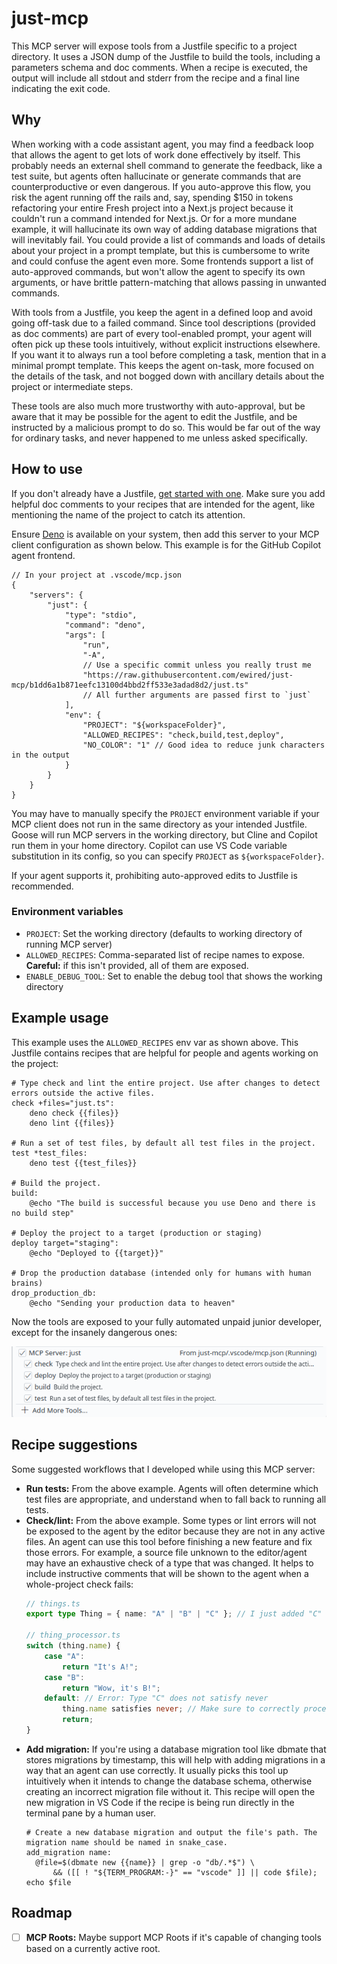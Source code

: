 # just-mcp

This MCP server will expose tools from a Justfile specific to a project
directory. It uses a JSON dump of the Justfile to build the tools, including a
parameters schema and doc comments. When a recipe is executed, the output will
include all stdout and stderr from the recipe and a final line indicating the
exit code.

## Why

When working with a code assistant agent, you may find a feedback loop that
allows the agent to get lots of work done effectively by itself. This probably
needs an external shell command to generate the feedback, like a test suite, but
agents often hallucinate or generate commands that are counterproductive or even
dangerous. If you auto-approve this flow, you risk the agent running off the
rails and, say, spending $150 in tokens refactoring your entire Fresh project
into a Next.js project because it couldn't run a command intended for Next.js.
Or for a more mundane example, it will hallucinate its own way of adding
database migrations that will inevitably fail. You could provide a list of
commands and loads of details about your project in a prompt template, but this
is cumbersome to write and could confuse the agent even more. Some frontends
support a list of auto-approved commands, but won't allow the agent to specify
its own arguments, or have brittle pattern-matching that allows passing in
unwanted commands.

With tools from a Justfile, you keep the agent in a defined loop and avoid going
off-task due to a failed command. Since tool descriptions (provided as doc
comments) are part of every tool-enabled prompt, your agent will often pick up
these tools intuitively, without explicit instructions elsewhere. If you want it
to always run a tool before completing a task, mention that in a minimal prompt
template. This keeps the agent on-task, more focused on the details of the task,
and not bogged down with ancillary details about the project or intermediate
steps.

These tools are also much more trustworthy with auto-approval, but be aware that
it may be possible for the agent to edit the Justfile, and be instructed by a
malicious prompt to do so. This would be far out of the way for ordinary tasks,
and never happened to me unless asked specifically.

## How to use

If you don't already have a Justfile,
[get started with one](https://just.systems/man/en/quick-start.html). Make sure
you add helpful doc comments to your recipes that are intended for the agent,
like mentioning the name of the project to catch its attention.

Ensure [Deno](https://docs.deno.com/runtime/) is available on your system, then
add this server to your MCP client configuration as shown below. This example is
for the GitHub Copilot agent frontend.

```jsonc
// In your project at .vscode/mcp.json
{
    "servers": {
        "just": {
            "type": "stdio",
            "command": "deno",
            "args": [
                "run",
                "-A",
                // Use a specific commit unless you really trust me
                "https://raw.githubusercontent.com/ewired/just-mcp/b1dd6a1b871eefc13100d4bbd2ff533e3adad8d2/just.ts"
                // All further arguments are passed first to `just`
            ],
            "env": {
                "PROJECT": "${workspaceFolder}",
                "ALLOWED_RECIPES": "check,build,test,deploy",
                "NO_COLOR": "1" // Good idea to reduce junk characters in the output
            }
        }
    }
}
```

You may have to manually specify the `PROJECT` environment variable if your MCP
client does not run in the same directory as your intended Justfile. Goose will
run MCP servers in the working directory, but Cline and Copilot run them in your
home directory. Copilot can use VS Code variable substitution in its config, so
you can specify `PROJECT` as `${workspaceFolder}`.

If your agent supports it, prohibiting auto-approved edits to Justfile is
recommended.

### Environment variables

- `PROJECT`: Set the working directory (defaults to working directory of running
  MCP server)
- `ALLOWED_RECIPES`: Comma-separated list of recipe names to expose.
  **Careful:** if this isn't provided, all of them are exposed.
- `ENABLE_DEBUG_TOOL`: Set to enable the debug tool that shows the working
  directory

## Example usage

This example uses the `ALLOWED_RECIPES` env var as shown above. This Justfile
contains recipes that are helpful for people and agents working on the project:

```just
# Type check and lint the entire project. Use after changes to detect errors outside the active files.
check +files="just.ts":
    deno check {{files}}
    deno lint {{files}}

# Run a set of test files, by default all test files in the project.
test *test_files:
    deno test {{test_files}}

# Build the project.
build:
    @echo "The build is successful because you use Deno and there is no build step"

# Deploy the project to a target (production or staging)
deploy target="staging":
    @echo "Deployed to {{target}}"

# Drop the production database (intended only for humans with human brains)
drop_production_db:
    @echo "Sending your production data to heaven"
```

Now the tools are exposed to your fully automated unpaid junior developer,
except for the insanely dangerous ones:

![Screenshot of MCP tools from Justfile](image.png)

## Recipe suggestions

Some suggested workflows that I developed while using this MCP server:

- **Run tests:** From the above example. Agents will often determine which test
  files are appropriate, and understand when to fall back to running all tests.
- **Check/lint:** From the above example. Some types or lint errors will not be
  exposed to the agent by the editor because they are not in any active files.
  An agent can use this tool before finishing a new feature and fix those
  errors. For example, a source file unknown to the editor/agent may have an
  exhaustive check of a type that was changed. It helps to include instructive
  comments that will be shown to the agent when a whole-project check fails:
  ```typescript
  // things.ts
  export type Thing = { name: "A" | "B" | "C" }; // I just added "C" here

  // thing_processor.ts
  switch (thing.name) {
      case "A":
          return "It's A!";
      case "B":
          return "Wow, it's B!";
      default: // Error: Type "C" does not satisfy never
          thing.name satisfies never; // Make sure to correctly process any new Things
          return;
  }
  ```
- **Add migration:** If you're using a database migration tool like dbmate that
  stores migrations by timestamp, this will help with adding migrations in a way
  that an agent can use correctly. It usually picks this tool up intuitively
  when it intends to change the database schema, otherwise creating an incorrect
  migration file without it. This recipe will open the new migration in VS Code
  if the recipe is being run directly in the terminal pane by a human user.
  ```
  # Create a new database migration and output the file's path. The migration name should be named in snake_case.
  add_migration name:
    @file=$(dbmate new {{name}} | grep -o "db/.*$") \
        && ([[ ! "${TERM_PROGRAM:-}" == "vscode" ]] || code $file); echo $file
  ```

## Roadmap

- [ ] **MCP Roots:** Maybe support MCP Roots if it's capable of changing tools
      based on a currently active root.
